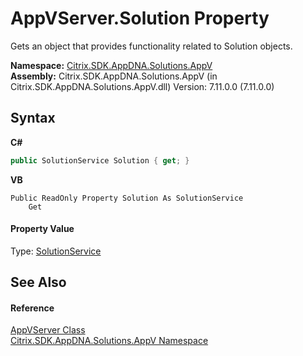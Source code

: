 # AppVServer.Solution Property 
 

Gets an object that provides functionality related to Solution objects.

**Namespace:**&nbsp;<a href="a638ea88-d709-bd82-5735-d58961438ce5">Citrix.SDK.AppDNA.Solutions.AppV</a><br />**Assembly:**&nbsp;Citrix.SDK.AppDNA.Solutions.AppV (in Citrix.SDK.AppDNA.Solutions.AppV.dll) Version: 7.11.0.0 (7.11.0.0)

## Syntax

**C#**
```csharp
public SolutionService Solution { get; }
```

**VB**
```vbnet
Public ReadOnly Property Solution As SolutionService
	Get
```


#### Property Value
Type: <a href="a8985b5b-861c-3762-da7d-bed5b45b8a46">SolutionService</a>

## See Also


#### Reference
<a href="2d79869b-1a27-6121-b364-7f6216816c3f">AppVServer Class</a><br /><a href="a638ea88-d709-bd82-5735-d58961438ce5">Citrix.SDK.AppDNA.Solutions.AppV Namespace</a><br />